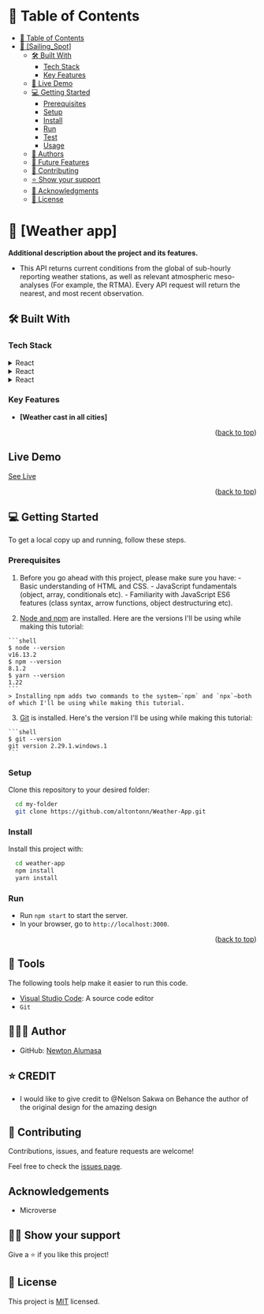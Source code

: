 <!-- TABLE OF CONTENTS -->

# 📗 Table of Contents

- [📗 Table of Contents](#-table-of-contents)
- [📖 \[Sailing\_Spot\] ](#-sailing_spot-)
  - [🛠 Built With ](#-built-with-)
    - [Tech Stack ](#tech-stack-)
    - [Key Features ](#key-features-)
  - [🚀 Live Demo ](#-live-demo-)
  - [💻 Getting Started ](#-getting-started-)
    - [Prerequisites](#prerequisites)
    - [Setup](#setup)
    - [Install](#install)
    - [Run](#run)
    - [Test](#test)
    - [Usage](#usage)
  - [👥 Authors ](#-authors-)
  - [🔭 Future Features ](#-future-features-)
  - [🤝 Contributing ](#-contributing-)
  - [⭐️ Show your support ](#️-show-your-support-)
  - [🙏 Acknowledgments ](#-acknowledgments-)
  - [📝 License ](#-license-)

<!-- PROJECT DESCRIPTION -->

# 📖 [Weather app] <a name="about-project"></a>

**Additional description about the project and its features.**
- This API returns current conditions from the global of sub-hourly reporting weather stations, as well as relevant atmospheric meso-analyses (For example, the RTMA). Every API request will return the nearest, and most recent observation.

## 🛠 Built With <a name="built-with"></a>

### Tech Stack <a name="tech-stack"></a>

<details>
  <summary>React</summary>
  <ul>
    <li><a href="https://reactjs.org/">React.js</a></li>
  </ul>
</details>

<details>
  <summary>React</summary>
  <ul>
    <li><a href="https://redux.js.org/">React.js</a></li>
  </ul>
</details>

<details>
  <summary>React</summary>
  <ul>
    <li><a href="https://jestjs.io/">React.js</a></li>
  </ul>
</details>

<!-- Features -->

### Key Features <a name="key-features"></a>

- **[Weather cast in all cities]**

<p align="right">(<a href="#readme-top">back to top</a>)</p>

<!-- LIVE DEMO -->
## Live Demo
[See Live](https://global-site.netlify.app/)

<p align="right">(<a href="#readme-top">back to top</a>)</p>

<!-- GETTING STARTED -->

## 💻 Getting Started <a name="getting-started"></a>

To get a local copy up and running, follow these steps.

### Prerequisites

  1. Before you go ahead with this project, please make sure you have:
    - Basic understanding of HTML and CSS.
    - JavaScript fundamentals (object, array, conditionals etc).
    - Familiarity with JavaScript ES6 features (class syntax, arrow functions, object destructuring etc).

  2. [Node and npm](https://nodejs.org/en/download/) are installed. Here are the versions I'll be using while making this tutorial:

    ```shell
    $ node --version
    v16.13.2
    $ npm --version
    8.1.2
    $ yarn --version
    1.22
    ```
    > Installing npm adds two commands to the system—`npm` and `npx`—both of which I'll be using while making this tutorial.

  3. [Git](https://git-scm.com/book/en/v2/Getting-Started-Installing-Git) is installed. Here's the version I'll be using while making this tutorial:

    ```shell
    $ git --version
    git version 2.29.1.windows.1
    ```

### Setup

Clone this repository to your desired folder:

```sh
  cd my-folder
  git clone https://github.com/altontonn/Weather-App.git
```

### Install

Install this project with:

```sh
  cd weather-app
  npm install
  yarn install
```

### Run
  *  Run `npm start` to start the server.
  *  In your browser, go to `http://localhost:3000`.

<p align="right">(<a href="#readme-top">back to top</a>)</p>

## 🧰 Tools

The following tools help make it easier to run this code.

- [Visual Studio Code](https://code.visualstudio.com/): A source code editor
- `Git`

## 🙎🏾‍♂️ Author

- GitHub: [Newton Alumasa](https://github.com/altontonn)

## ⭐️ CREDIT
- I would like to give credit to @Nelson Sakwa on Behance the author of the original design for the amazing design

## 🤝 Contributing

Contributions, issues, and feature requests are welcome!

Feel free to check the [issues page](https://github.com/altontonn/Weather-App//issues).

## Acknowledgements

- Microverse

## 👊🏾 Show your support

Give a ⭐️ if you like this project!

## 📝 License

This project is [MIT](https://github.com/altontonn/Weather-App/blob/dev/LICENSE) licensed.
